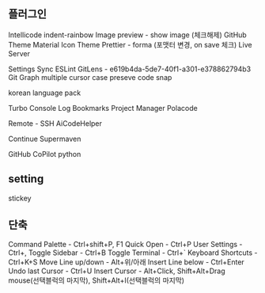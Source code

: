 ## 플러그인

Intellicode
indent-rainbow
Image preview - show image (체크해제)
GitHub Theme
Material Icon Theme
Prettier - forma (포맷터 변경, on save 체크)
Live Server

Settings Sync
ESLint
GitLens - e619b4da-5de7-40f1-a301-e378862794b3
Git Graph
multiple cursor case preseve
code snap

korean language pack

Turbo Console Log
Bookmarks
Project Manager
Polacode

Remote - SSH
AiCodeHelper

Continue
Supermaven

GitHub CoPilot
python

## setting

stickey

## 단축

Command Palette - Ctrl+shift+P, F1
Quick Open - Ctrl+P
User Settings - Ctrl+,
Toggle Sidebar - Ctrl+B
Toggle Terminal - Ctrl+`
Keyboard Shortcuts - Ctrl+K+S
Move Line up/down - Alt+위/아래
Insert Line below - Ctrl+Enter
Undo last Cursor - Ctrl+U
Insert Cursor - Alt+Click, Shift+Alt+Drag mouse(선택블럭의 마지막), Shift+Alt+I(선택블럭의 마지막)
